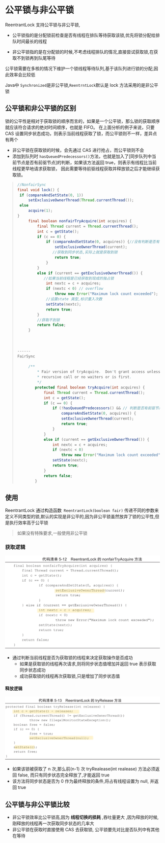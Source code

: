 # 公平锁与非公平锁

ReentrantLock 支持公平锁与非公平锁,

- 公平锁指的是分配锁前检查是否有线程在排队等待获取该锁,优先将锁分配给排队时间最长的线程

- 非公平锁指的是在分配锁的时候,不考虑线程排队的情况,直接尝试获取锁,在获取不到锁再到队尾等待

公平锁需要在多核的情况下维护一个锁线程等待队列,基于该队列进行锁的分配,因此效率会比较低

Java中 `Synchronized`是非公平锁,`ReentrntLock`默认是 lock 方法采用的是非公平锁

## 公平锁和非公平锁的区别

锁的公平性是相对于获取锁的顺序而言的，如果是一个公平锁，那么锁的获取顺序 就应该符合请求的绝对时间顺序，也就是 FIFO。 在上面分析的例子来说，只要 CAS 设置同步状态成功，则表示当前线程获取了锁，而公平锁则不一样，差异点 有两个

- 非公平锁在获取锁的时候，会先通过 CAS 进行抢占，而公平锁则不会
- 添加到队列时 `hasQueuedPredecessors()`方法，也就是加入了[同步队列中当前节点是否有前驱节点]的判断，如果该方法返回 true，则表示有线程比当前线程更早地请求获取锁， 因此需要等待前驱线程获取并释放锁之后才能继续获取锁。

> ```java
> //NonfairSync
> final void lock() {
>  if (compareAndSetState(0, 1))
>      setExclusiveOwnerThread(Thread.currentThread());
>  else
>      acquire(1);
> }
>      final boolean nonfairTryAcquire(int acquires) {
>          final Thread current = Thread.currentThread();
>          int c = getState();
>          if (c == 0) {
>              if (compareAndSetState(0, acquires)) {//没有判断是否有前驱节点,也就是说会
>                  setExclusiveOwnerThread(current);
>                 //获取到同步状态,实际上就是获取到锁
>                  return true;
>              }
>          }
>          else if (current == getExclusiveOwnerThread()) {
>             //如果当前线程是已经获取到现成的独占锁
>              int nextc = c + acquires;
>              if (nextc < 0) // overflow
>                  throw new Error("Maximum lock count exceeded");
>              //设置state 类型,标识重入次数  
>              setState(nextc);
>              return true;
>          }
>          //获取不到锁
>          return false;
>      }
> 
> 
> 
> ------
> FairSync
> 
>      /**
>          * Fair version of tryAcquire.  Don't grant access unless
>          * recursive call or no waiters or is first.
>          */
>         protected final boolean tryAcquire(int acquires) {
>             final Thread current = Thread.currentThread();
>             int c = getState();
>             if (c == 0) {
>                 if (!hasQueuedPredecessors() && // 判断是否有前驱节点
>                     compareAndSetState(0, acquires)) {
>                     setExclusiveOwnerThread(current);
>                     return true;
>                 }
>             }
>             else if (current == getExclusiveOwnerThread()) {
>                 int nextc = c + acquires;
>                 if (nextc < 0)
>                     throw new Error("Maximum lock count exceeded");
>                 setState(nextc);
>                 return true;
>             }
>             return false;
>         }
> ```

## 使用

ReentrantLock 通过构造函数` ReentrantLock(boolean fair)` 传递不同的参数来定义不同类型的锁,默认的实现是非公平的,因为非公平锁虽然放弃了锁的公平性,但是执行效率高于公平锁

> 如果没有特殊要求,一般使用非公平锁



### 获取逻辑

<img src="../../../assets/image-20200326212943035.png" alt="image-20200326212943035" style="zoom:50%;" />

- 通过判断当前线程是否为获取锁的线程来决定获取操作是否成功
  - 如果是获取锁的线程再次请求,则将同步状态值增加并返回 true 表示获取同步状态成功
  - 成功获取锁的线程再次获取锁,只是增加了同步状态值

#### 释放逻辑

<img src="../../../assets/IMG_59A5D2671218-1.jpeg" alt="IMG_59A5D2671218-1" style="zoom:50%;" />

- 如果该锁被获取了 n 次,那么前(n-1) 次 tryRealease(int realease) 方法必须返回 false, 而只有同步状态完全释放了,才能返回 true
- 该方法将同步状态是否为 0 作为最终释放的条件,将占有线程设置为 null, 并返回 true

## 公平锁与非公平锁比较

- 非公平锁效率比公平锁高,因为 **线程切换的损耗** ,吞吐量更大 ,因为释放的时候,刚释放的线程再一次获取同步状态的几率大
- 非公平锁在获取时直接使用 CAS 去获取锁, 公平锁要先对比是否队列中有其他在等待



